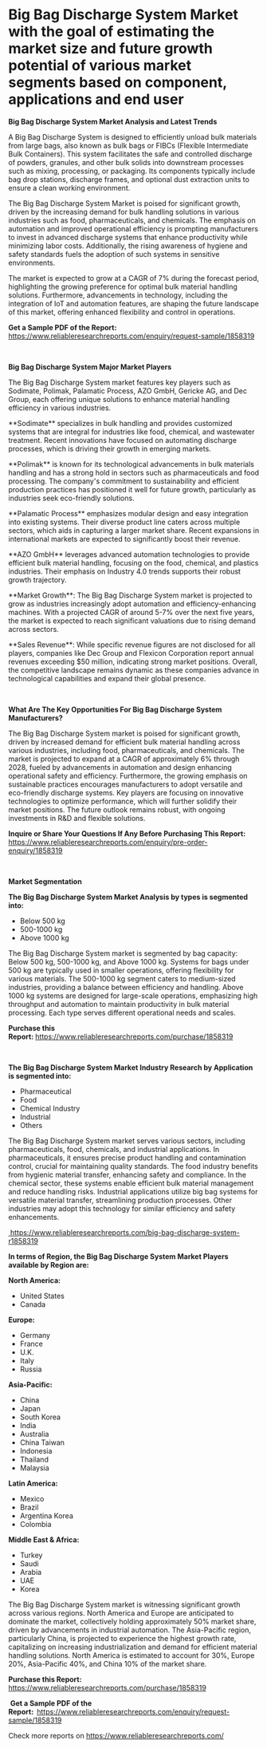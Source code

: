 <p><h1>Big Bag Discharge System Market with the goal of estimating the market size and future growth potential of various market segments based on component, applications and end user</h1></p><p><strong>Big Bag Discharge System Market Analysis and Latest Trends</strong></p>
<p><p>A Big Bag Discharge System is designed to efficiently unload bulk materials from large bags, also known as bulk bags or FIBCs (Flexible Intermediate Bulk Containers). This system facilitates the safe and controlled discharge of powders, granules, and other bulk solids into downstream processes such as mixing, processing, or packaging. Its components typically include bag drop stations, discharge frames, and optional dust extraction units to ensure a clean working environment.</p><p>The Big Bag Discharge System Market is poised for significant growth, driven by the increasing demand for bulk handling solutions in various industries such as food, pharmaceuticals, and chemicals. The emphasis on automation and improved operational efficiency is prompting manufacturers to invest in advanced discharge systems that enhance productivity while minimizing labor costs. Additionally, the rising awareness of hygiene and safety standards fuels the adoption of such systems in sensitive environments.</p><p>The market is expected to grow at a CAGR of 7% during the forecast period, highlighting the growing preference for optimal bulk material handling solutions. Furthermore, advancements in technology, including the integration of IoT and automation features, are shaping the future landscape of this market, offering enhanced flexibility and control in operations.</p></p>
<p><strong>Get a Sample PDF of the Report:&nbsp;</strong> <a href="https://www.reliableresearchreports.com/enquiry/request-sample/1858319?utm_campaign=2669&utm_medium=2&utm_source=Github&utm_content=ia&utm_term=28022025&utm_id=big-bag-discharge-system">https://www.reliableresearchreports.com/enquiry/request-sample/1858319</a></p>
<p>&nbsp;</p>
<p><strong>Big Bag Discharge System Major Market Players</strong></p>
<p><p>The Big Bag Discharge System market features key players such as Sodimate, Polimak, Palamatic Process, AZO GmbH, Gericke AG, and Dec Group, each offering unique solutions to enhance material handling efficiency in various industries. </p><p>**Sodimate** specializes in bulk handling and provides customized systems that are integral for industries like food, chemical, and wastewater treatment. Recent innovations have focused on automating discharge processes, which is driving their growth in emerging markets. </p><p>**Polimak** is known for its technological advancements in bulk materials handling and has a strong hold in sectors such as pharmaceuticals and food processing. The company's commitment to sustainability and efficient production practices has positioned it well for future growth, particularly as industries seek eco-friendly solutions.</p><p>**Palamatic Process** emphasizes modular design and easy integration into existing systems. Their diverse product line caters across multiple sectors, which aids in capturing a larger market share. Recent expansions in international markets are expected to significantly boost their revenue.</p><p>**AZO GmbH** leverages advanced automation technologies to provide efficient bulk material handling, focusing on the food, chemical, and plastics industries. Their emphasis on Industry 4.0 trends supports their robust growth trajectory.</p><p>**Market Growth**: The Big Bag Discharge System market is projected to grow as industries increasingly adopt automation and efficiency-enhancing machines. With a projected CAGR of around 5-7% over the next five years, the market is expected to reach significant valuations due to rising demand across sectors.</p><p>**Sales Revenue**: While specific revenue figures are not disclosed for all players, companies like Dec Group and Flexicon Corporation report annual revenues exceeding $50 million, indicating strong market positions. Overall, the competitive landscape remains dynamic as these companies advance in technological capabilities and expand their global presence.</p></p>
<p>&nbsp;</p>
<p><strong>What Are The Key Opportunities For Big Bag Discharge System Manufacturers?</strong></p>
<p><p>The Big Bag Discharge System market is poised for significant growth, driven by increased demand for efficient bulk material handling across various industries, including food, pharmaceuticals, and chemicals. The market is projected to expand at a CAGR of approximately 6% through 2028, fueled by advancements in automation and design enhancing operational safety and efficiency. Furthermore, the growing emphasis on sustainable practices encourages manufacturers to adopt versatile and eco-friendly discharge systems. Key players are focusing on innovative technologies to optimize performance, which will further solidify their market positions. The future outlook remains robust, with ongoing investments in R&D and flexible solutions.</p></p>
<p><strong>Inquire or Share Your Questions If Any Before Purchasing This Report:</strong> <a href="https://www.reliableresearchreports.com/enquiry/pre-order-enquiry/1858319?utm_campaign=2669&utm_medium=2&utm_source=Github&utm_content=ia&utm_term=28022025&utm_id=big-bag-discharge-system">https://www.reliableresearchreports.com/enquiry/pre-order-enquiry/1858319</a></p>
<p>&nbsp;</p>
<p><strong>Market Segmentation</strong></p>
<p><strong>The Big Bag Discharge System Market Analysis by types is segmented into:</strong></p>
<p><ul><li>Below 500 kg</li><li>500-1000 kg</li><li>Above 1000 kg</li></ul></p>
<p><p>The Big Bag Discharge System market is segmented by bag capacity: Below 500 kg, 500-1000 kg, and Above 1000 kg. Systems for bags under 500 kg are typically used in smaller operations, offering flexibility for various materials. The 500-1000 kg segment caters to medium-sized industries, providing a balance between efficiency and handling. Above 1000 kg systems are designed for large-scale operations, emphasizing high throughput and automation to maintain productivity in bulk material processing. Each type serves different operational needs and scales.</p></p>
<p><strong>Purchase this Report:&nbsp;</strong><a href="https://www.reliableresearchreports.com/purchase/1858319?utm_campaign=2669&utm_medium=2&utm_source=Github&utm_content=ia&utm_term=28022025&utm_id=big-bag-discharge-system">https://www.reliableresearchreports.com/purchase/1858319</a></p>
<p>&nbsp;</p>
<p><strong>The Big Bag Discharge System Market Industry Research by Application is segmented into:</strong></p>
<p><ul><li>Pharmaceutical</li><li>Food</li><li>Chemical Industry</li><li>Industrial</li><li>Others</li></ul></p>
<p><p>The Big Bag Discharge System market serves various sectors, including pharmaceuticals, food, chemicals, and industrial applications. In pharmaceuticals, it ensures precise product handling and contamination control, crucial for maintaining quality standards. The food industry benefits from hygienic material transfer, enhancing safety and compliance. In the chemical sector, these systems enable efficient bulk material management and reduce handling risks. Industrial applications utilize big bag systems for versatile material transfer, streamlining production processes. Other industries may adopt this technology for similar efficiency and safety enhancements.</p></p>
<p><a href="https://www.reliableresearchreports.com/big-bag-discharge-system-r1858319?utm_campaign=2669&utm_medium=2&utm_source=Github&utm_content=ia&utm_term=28022025&utm_id=big-bag-discharge-system">&nbsp;https://www.reliableresearchreports.com/big-bag-discharge-system-r1858319</a></p>
<p><strong>In terms of Region, the Big Bag Discharge System Market Players available by Region are:</strong></p>
<p>
    <p> <strong> North America: </strong>
        <ul>
            <li>United States</li>
            <li>Canada</li>
        </ul>
        </p> 
    <p> <strong> Europe: </strong>
        <ul>
            <li>Germany</li>
            <li>France</li>
            <li>U.K.</li>
            <li>Italy</li>
            <li>Russia</li>
        </ul>
        </p> 
    <p> <strong> Asia-Pacific: </strong>
        <ul>
            <li>China</li>
            <li>Japan</li>
            <li>South Korea</li>
            <li>India</li>
            <li>Australia</li>
            <li>China Taiwan</li>
            <li>Indonesia</li>
            <li>Thailand</li>
            <li>Malaysia</li>
        </ul>
        </p> 
    <p> <strong> Latin America: </strong>
        <ul>
            <li>Mexico</li>
            <li>Brazil</li>
            <li>Argentina Korea</li>
            <li>Colombia</li>
        </ul>
        </p> 
    <p> <strong> Middle East & Africa: </strong>
        <ul>
            <li>Turkey</li>
            <li>Saudi</li>
            <li>Arabia</li>
            <li>UAE</li>
            <li>Korea</li>
        </ul>
    </p>
    </p>
<p><p>The Big Bag Discharge System market is witnessing significant growth across various regions. North America and Europe are anticipated to dominate the market, collectively holding approximately 50% market share, driven by advancements in industrial automation. The Asia-Pacific region, particularly China, is projected to experience the highest growth rate, capitalizing on increasing industrialization and demand for efficient material handling solutions. North America is estimated to account for 30%, Europe 20%, Asia-Pacific 40%, and China 10% of the market share.</p></p>
<p><strong>Purchase this Report: </strong><a href="https://www.reliableresearchreports.com/purchase/1858319?utm_campaign=2669&utm_medium=2&utm_source=Github&utm_content=ia&utm_term=28022025&utm_id=big-bag-discharge-system">https://www.reliableresearchreports.com/purchase/1858319</a></p>
<p>&nbsp;<strong>Get a Sample PDF of the Report:&nbsp;&nbsp;</strong><a href="https://www.reliableresearchreports.com/enquiry/request-sample/1858319?utm_campaign=2669&utm_medium=2&utm_source=Github&utm_content=ia&utm_term=28022025&utm_id=big-bag-discharge-system">https://www.reliableresearchreports.com/enquiry/request-sample/1858319</a></p>
<p><strong></strong></p>
<p>Check more reports on <a href="https://www.reliableresearchreports.com/?utm_campaign=2669&utm_medium=2&utm_source=Github&utm_content=ia&utm_term=28022025&utm_id=big-bag-discharge-system">https://www.reliableresearchreports.com/</a></p>